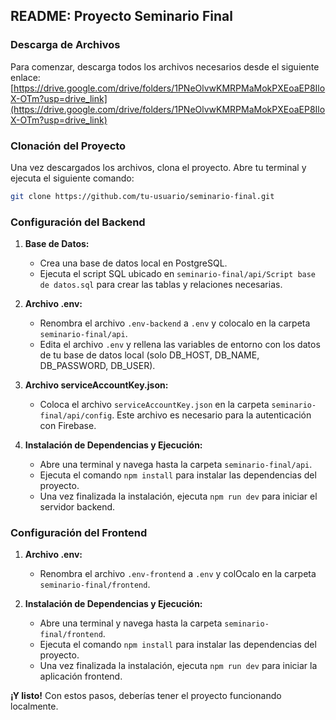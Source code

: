 ## **README: Proyecto Seminario Final**

### **Descarga de Archivos**

Para comenzar, descarga todos los archivos necesarios desde el siguiente enlace: 
[https://drive.google.com/drive/folders/1PNeOlvwKMRPMaMokPXEoaEP8IloX-OTm?usp=drive_link](https://drive.google.com/drive/folders/1PNeOlvwKMRPMaMokPXEoaEP8IloX-OTm?usp=drive_link)

### **Clonación del Proyecto**

Una vez descargados los archivos, clona el proyecto. Abre tu terminal y ejecuta el siguiente comando:

```bash
git clone https://github.com/tu-usuario/seminario-final.git
```

### **Configuración del Backend**

1. **Base de Datos:**
   * Crea una base de datos local en PostgreSQL.
   * Ejecuta el script SQL ubicado en `seminario-final/api/Script base de datos.sql` para crear las tablas y relaciones necesarias.

2. **Archivo .env:**
   * Renombra el archivo `.env-backend` a `.env` y colocalo en la carpeta `seminario-final/api`.
   * Edita el archivo `.env` y rellena las variables de entorno con los datos de tu base de datos local (solo DB_HOST, DB_NAME, DB_PASSWORD, DB_USER).

3. **Archivo serviceAccountKey.json:**
   * Coloca el archivo `serviceAccountKey.json` en la carpeta `seminario-final/api/config`. Este archivo es necesario para la autenticación con Firebase.

4. **Instalación de Dependencias y Ejecución:**
   * Abre una terminal y navega hasta la carpeta `seminario-final/api`.
   * Ejecuta el comando `npm install` para instalar las dependencias del proyecto.
   * Una vez finalizada la instalación, ejecuta `npm run dev` para iniciar el servidor backend.

### **Configuración del Frontend**

1. **Archivo .env:**
   * Renombra el archivo `.env-frontend` a `.env` y colOcalo en la carpeta `seminario-final/frontend`.

2. **Instalación de Dependencias y Ejecución:**
   * Abre una terminal y navega hasta la carpeta `seminario-final/frontend`.
   * Ejecuta el comando `npm install` para instalar las dependencias del proyecto.
   * Una vez finalizada la instalación, ejecuta `npm run dev` para iniciar la aplicación frontend.

**¡Y listo!** Con estos pasos, deberías tener el proyecto funcionando localmente.
